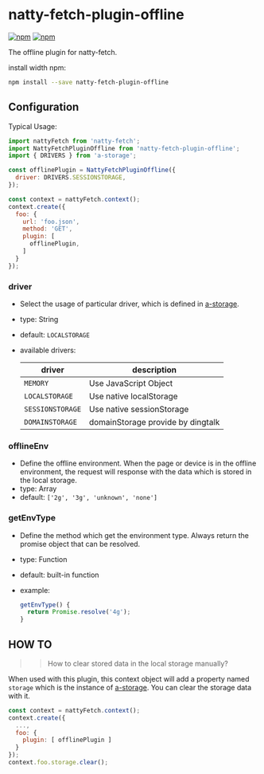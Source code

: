 # natty-fetch-plugin-offline

[![npm](https://img.shields.io/npm/v/natty-fetch-plugin-offline.svg)](https://www.npmjs.com/package/natty-fetch-plugin-offline)
[![npm](https://img.shields.io/npm/dm/natty-fetch-plugin-offline.svg)](https://www.npmjs.com/package/natty-fetch-plugin-offline)

The offline plugin for natty-fetch.

install width npm:

```sh
npm install --save natty-fetch-plugin-offline
```

## Configuration

Typical Usage:

```js
import nattyFetch from 'natty-fetch';
import NattyFetchPluginOffline from 'natty-fetch-plugin-offline';
import { DRIVERS } from 'a-storage';

const offlinePlugin = NattyFetchPluginOffline({
  driver: DRIVERS.SESSIONSTORAGE,
});

const context = nattyFetch.context();
context.create({
  foo: {
    url: 'foo.json',
    method: 'GET',
    plugin: [
      offlinePlugin,
    ]
  }
});
```

### driver

- Select the usage of particular driver, which is defined in [a-storage](https://github.com/macisi/a-storage).
- type: String
- default: `LOCALSTORAGE`
- available drivers:

  driver | description
  --- | ---
  `MEMORY` | Use JavaScript Object
  `LOCALSTORAGE` | Use native localStorage
  `SESSIONSTORAGE` | Use native sessionStorage
  `DOMAINSTORAGE` | domainStorage provide by dingtalk

### offlineEnv

- Define the offline environment. When the page or device is in the offline environment, the request will response with the data which is stored in the local storage.
- type: Array
- default: `['2g', '3g', 'unknown', 'none']`


### getEnvType

- Define the method which get the environment type. Always return the promise object that can be resolved.
- type: Function
- default: built-in function
- example: 

  ```js
  getEnvType() {
    return Promise.resolve('4g');
  }
  ```

## HOW TO

>> How to clear stored data in the local storage manually?

When used with this plugin, this context object will add a property named `storage` which is the instance of [a-storage](https://github.com/macisi/a-storage). You can clear the storage data with it.
```js
const context = nattyFetch.context();
context.create({
  ...,
  foo: {
    plugin: [ offlinePlugin ]
  }
});
context.foo.storage.clear();

```